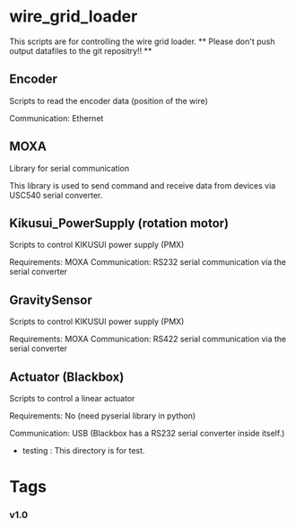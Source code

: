 # wire\_grid\_loader
This scripts are for controlling the wire grid loader.
** Please don't push output datafiles to the git repositry!! **

## Encoder
Scripts to read the encoder data (position of the wire)

Communication: Ethernet

## MOXA
Library for serial communication

This library is used to send command and receive data 
from devices via USC540 serial converter.

## Kikusui\_PowerSupply (rotation motor)
Scripts to control KIKUSUI power supply (PMX)

Requirements: MOXA 
Communication: RS232 serial communication via the serial converter

## GravitySensor
Scripts to control KIKUSUI power supply (PMX)

Requirements: MOXA 
Communication: RS422 serial communication via the serial converter

## Actuator (Blackbox)
Scripts to control a linear actuator

Requirements: No (need pyserial library in python)

Communication: USB (Blackbox has a RS232 serial converter inside itself.)

- testing : This directory is for test.


# Tags
### v1.0

